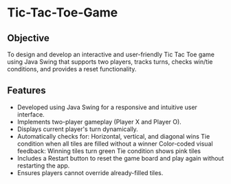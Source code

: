 # Tic-Tac-Toe-Game
## Objective
To design and develop an interactive and user-friendly Tic Tac Toe game using Java Swing that supports two players, tracks turns, checks win/tie conditions, and provides a reset functionality.

## Features
- Developed using Java Swing for a responsive and intuitive user interface.
- Implements two-player gameplay (Player X and Player O).
- Displays current player's turn dynamically.
- Automatically checks for:
Horizontal, vertical, and diagonal wins
Tie condition when all tiles are filled without a winner
Color-coded visual feedback:
Winning tiles turn green
Tie condition shows pink tiles
- Includes a Restart button to reset the game board and play again without restarting the app.
- Ensures players cannot override already-filled tiles.


